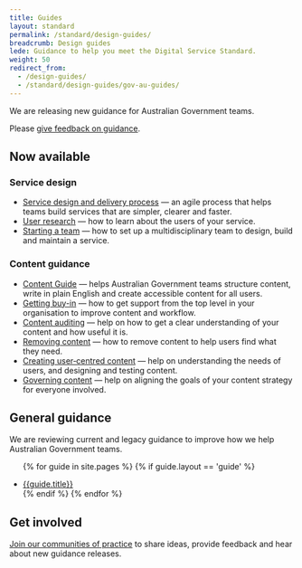 ```yaml
---
title: Guides
layout: standard
permalink: /standard/design-guides/
breadcrumb: Design guides
lede: Guidance to help you meet the Digital Service Standard.
weight: 50
redirect_from: 
  - /design-guides/
  - /standard/design-guides/gov-au-guides/
---
```


We are releasing new guidance for Australian Government teams.

Please [give feedback on guidance](https://www.surveymonkey.com/r/XFWJ5TC).

## Now available

### Service design

- [Service design and delivery process](https://guides.service.gov.au/service-design-delivery-process/) — an agile process that helps teams build services that are simpler, clearer and faster.
- [User research](https://guides.service.gov.au/user-research/) — how to learn about the users of your service.
- [Starting a team](https://guides.service.gov.au/starting-team/) — how to set up a multidisciplinary team to design, build and maintain a service.

### Content guidance

- [Content Guide](https://guides.service.gov.au/content-guide/)  — helps Australian Government teams structure content, write in plain English and create accessible content for all users.
- [Getting buy-in](https://guides.service.gov.au/content-strategy/getting-buy-in/) — how to get support from the top level in your organisation to improve content and workflow.
- [Content auditing](https://guides.service.gov.au/content-strategy/content-auditing/) — help on how to get a clear understanding of your content and how useful it is.
- [Removing content](https://guides.service.gov.au/content-strategy/removing-content/) — how to remove content to help users find what they need.
- [Creating user‑centred content](https://guides.service.gov.au/creating-user-centred-content/) — help on understanding the needs of users, and designing and testing content.
- [Governing content](https://guides.service.gov.au/governing-content/) — help on aligning the goals of your content strategy for everyone involved.

## General guidance

We are reviewing current and legacy guidance to improve how we help Australian Government teams.

<div class="dss-guides">

<ul>

  {% for guide in site.pages %}
    {% if guide.layout == 'guide' %}
      <li><a href="{{guide.url}}">{{guide.title}}</a></li>
    {% endif %}
  {% endfor %}  

</ul>

</div>

## Get involved

[Join our communities of practice](https://www.dta.gov.au/what-we-do/partnerships/communities/) to share ideas, provide feedback and hear about new guidance releases.
